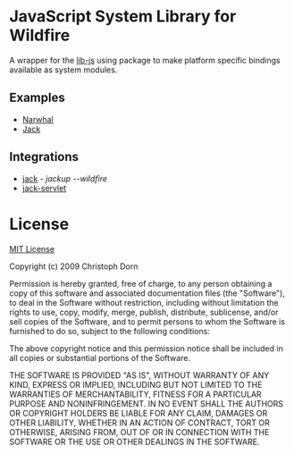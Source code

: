 
JavaScript System Library for Wildfire
======================================

A wrapper for the [lib-js](http://github.com/cadorn/wildfire/tree/master/packages/lib-js) using package to make
platform specific bindings available as system modules.

Examples
--------

  * [Narwhal](http://github.com/cadorn/wildfire/tree/master/packages/lib-js-system/examples/narwhal/)
  * [Jack](http://github.com/cadorn/wildfire/tree/master/packages/lib-js-system/examples/jack/)

Integrations
------------

  * [jack](http://github.com/cadorn/jack) - *jackup --wildfire*
  * [jack-servlet](http://github.com/cadorn/jack-servlet)



License
=======

[MIT License](http://www.opensource.org/licenses/mit-license.php)

Copyright (c) 2009 Christoph Dorn

Permission is hereby granted, free of charge, to any person obtaining a copy
of this software and associated documentation files (the "Software"), to deal
in the Software without restriction, including without limitation the rights
to use, copy, modify, merge, publish, distribute, sublicense, and/or sell
copies of the Software, and to permit persons to whom the Software is
furnished to do so, subject to the following conditions:

The above copyright notice and this permission notice shall be included in
all copies or substantial portions of the Software.

THE SOFTWARE IS PROVIDED "AS IS", WITHOUT WARRANTY OF ANY KIND, EXPRESS OR
IMPLIED, INCLUDING BUT NOT LIMITED TO THE WARRANTIES OF MERCHANTABILITY,
FITNESS FOR A PARTICULAR PURPOSE AND NONINFRINGEMENT. IN NO EVENT SHALL THE
AUTHORS OR COPYRIGHT HOLDERS BE LIABLE FOR ANY CLAIM, DAMAGES OR OTHER
LIABILITY, WHETHER IN AN ACTION OF CONTRACT, TORT OR OTHERWISE, ARISING FROM,
OUT OF OR IN CONNECTION WITH THE SOFTWARE OR THE USE OR OTHER DEALINGS IN
THE SOFTWARE.
